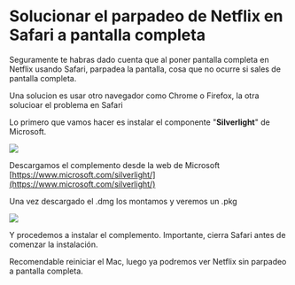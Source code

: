 # Solucionar el parpadeo de Netflix en Safari a pantalla completa

Seguramente te habras dado cuenta que al poner pantalla completa en Netflix usando Safari, parpadea la pantalla, cosa que no ocurre si sales de pantalla completa.

Una solucion es usar otro navegador como Chrome o Firefox, la otra solucioar el problema en Safari

Lo primero que vamos hacer es instalar el componente "**Silverlight**" de Microsoft.

![](../.gitbook/assets/img\_Silverlight.png)

Descargamos el complemento desde la web de Microsoft [https://www.microsoft.com/silverlight/](https://www.microsoft.com/silverlight/)

Una vez descargado el .dmg los montamos y veremos un .pkg

![](../.gitbook/assets/img\_package.png)

Y procedemos a instalar el complemento. Importante, cierra Safari antes de comenzar la instalación.

Recomendable reiniciar el Mac, luego ya podremos ver Netflix sin parpadeo a pantalla completa.
